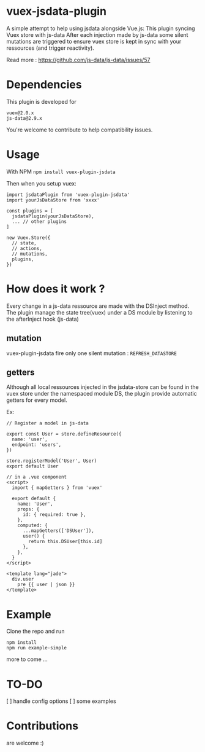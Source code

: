 # vuex-jsdata-plugin
A simple attempt to help using jsdata alongside Vue.js:
This plugin syncing Vuex store with js-data
After each injection made by js-data some silent mutations are triggered to ensure vuex store is kept in sync with your ressources (and trigger reactivity).

Read more : https://github.com/js-data/js-data/issues/57

# Dependencies
This plugin is developed for
```
vuex@2.0.x
js-data@2.9.x
```

You're welcome to contribute to help compatibility issues.

# Usage
With NPM
 ```npm install vuex-plugin-jsdata```

Then when you setup vuex:
```
import jsdataPlugin from 'vuex-plugin-jsdata'
import yourJsDataStore from 'xxxx'

const plugins = [
  jsdataPlugin(yourJsDataStore),
  ... // other plugins
]

new Vuex.Store({
  // state,
  // actions,
  // mutations,
  plugins,
})

```
# How does it work ?
Every change in a js-data ressource are made with the DSInject method.
The plugin manage the state tree(vuex) under a DS module by listening to the afterInject hook (js-data)

## mutation
vuex-plugin-jsdata fire only one silent mutation :
``REFRESH_DATASTORE``

## getters
Although all local ressources injected in the jsdata-store can be found in the vuex store under the namespaced module DS, the plugin provide automatic getters for every model.

Ex:
```
// Register a model in js-data

export const User = store.defineResource({
  name: 'user',
  endpoint: 'users',
})

store.registerModel('User', User)
export default User
```
```
// in a .vue component
<script>
  import { mapGetters } from 'vuex'

  export default {
    name: 'User',
    props: {
      id: { required: true },
    },
    computed: {
      ...mapGetters(['DSUser']),
      user() {
        return this.DSUser[this.id]
      },
    },
  }
</script>

<template lang="jade">
  div.user
    pre {{ user | json }}
</template>

```

# Example
Clone the repo and run
```
npm install
npm run example-simple
```
more to come ...

# TO-DO
  [ ] handle config options
  [ ] some examples

# Contributions
are welcome :)
